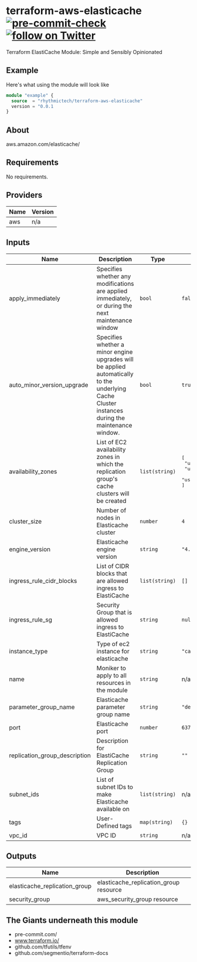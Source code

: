 # terraform-aws-elasticache [![pre-commit-check](https://github.com/rhythmictech/terraform-aws-elasticache/workflows/pre-commit-check/badge.svg)](https://github.com/rhythmictech/terraform-aws-elasticache/actions) <a href="https://twitter.com/intent/follow?screen_name=RhythmicTech"><img src="https://img.shields.io/twitter/follow/RhythmicTech?style=social&logo=RhythmicTech" alt="follow on Twitter"></a>
Terraform ElastiCache Module: Simple and Sensibly Opinionated



## Example
Here's what using the module will look like
```terraform
module "example" {
  source  = "rhythmictech/terraform-aws-elasticache"
  version = "0.0.1
}
```

## About
aws.amazon.com/elasticache/

<!-- BEGINNING OF PRE-COMMIT-TERRAFORM DOCS HOOK -->
## Requirements

No requirements.

## Providers

| Name | Version |
|------|---------|
| aws | n/a |

## Inputs

| Name | Description | Type | Default | Required |
|------|-------------|------|---------|:--------:|
| apply\_immediately | Specifies whether any modifications are applied immediately, or during the next maintenance window | `bool` | `false` | no |
| auto\_minor\_version\_upgrade | Specifies whether a minor engine upgrades will be applied automatically to the underlying Cache Cluster instances during the maintenance window. | `bool` | `true` | no |
| availability\_zones | List of EC2 availability zones in which the replication group's cache clusters will be created | `list(string)` | <pre>[<br>  "us-east-1a",<br>  "us-east-1b",<br>  "us-east-1c"<br>]</pre> | no |
| cluster\_size | Number of nodes in Elasticache cluster | `number` | `4` | no |
| engine\_version | Elasticache engine version | `string` | `"4.0.10"` | no |
| ingress\_rule\_cidr\_blocks | List of CIDR blocks that are allowed ingress to ElastiCache | `list(string)` | `[]` | no |
| ingress\_rule\_sg | Security Group that is allowed ingress to ElastiCache | `string` | `null` | no |
| instance\_type | Type of ec2 instance for elasticache | `string` | `"cache.t2.micro"` | no |
| name | Moniker to apply to all resources in the module | `string` | n/a | yes |
| parameter\_group\_name | Elasticache parameter group name | `string` | `"default.redis4.0"` | no |
| port | Elasticache port | `number` | `6379` | no |
| replication\_group\_description | Description for ElastiCache Replication Group | `string` | `""` | no |
| subnet\_ids | List of subnet IDs to make Elasticache available on | `list(string)` | n/a | yes |
| tags | User-Defined tags | `map(string)` | `{}` | no |
| vpc\_id | VPC ID | `string` | n/a | yes |

## Outputs

| Name | Description |
|------|-------------|
| elasticache\_replication\_group | elasticache\_replication\_group resource |
| security\_group | aws\_security\_group resource |

<!-- END OF PRE-COMMIT-TERRAFORM DOCS HOOK -->

## The Giants underneath this module
- pre-commit.com/
- www.terraform.io/
- github.com/tfutils/tfenv
- github.com/segmentio/terraform-docs
